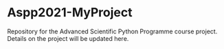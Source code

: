# Aspp2021-MyProject
Repository for the Advanced Scientific Python Programme course project. Details on the project will be updated here. 
